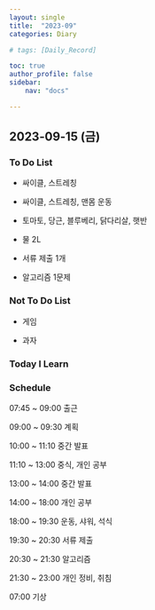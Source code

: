 ```yaml
---
layout: single
title:  "2023-09"
categories: Diary

# tags: [Daily_Record]

toc: true
author_profile: false
sidebar:
    nav: "docs"

---
```


## 2023-09-15 (금)

### To Do List

- 싸이클, 스트레칭

- 싸이클, 스트레칭, 맨몸 운동

- 토마토, 당근, 블루베리, 닭다리살, 햇반

- 물 2L

- 서류 제출 1개

- 알고리즘 1문제

### Not To Do List

- 게임

- 과자

### Today I Learn

### Schedule

07:45 ~ 09:00 출근

09:00 ~ 09:30 계획

10:00 ~ 11:10 중간 발표

11:10 ~ 13:00 중식, 개인 공부

13:00 ~ 14:00 중간 발표

14:00 ~ 18:00 개인 공부

18:00 ~ 19:30 운동, 샤워, 석식

19:30 ~ 20:30 서류 제출

20:30 ~ 21:30 알고리즘

21:30 ~ 23:00 개인 정비, 취침

07:00 기상
